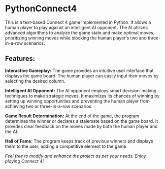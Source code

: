 # PythonConnect4

This is a text-based Connect 4 game implemented in Python. It allows a human player to play against an intelligent AI opponent. The AI utilizes advanced algorithms to analyze the game state and make optimal moves, prioritizing winning moves while blocking the human player's two and three-in-a-row scenarios.

## Features:

**Interactive Gameplay:** The game provides an intuitive user interface that displays the game board. The human player can easily input their moves by selecting the desired column.

**Intelligent AI Opponent:** The AI opponent employs smart decision-making techniques to make strategic moves. It maximizes its chances of winning by setting up winning opportunities and preventing the human player from achieving two or three-in-a-row scenarios.

**Game Result Determination:** At the end of the game, the program determines the winner or declares a stalemate based on the game board. It provides clear feedback on the moves made by both the human player and the AI.

**Hall of Fame:** The program keeps track of previous winners and displays them to the user, adding a competitive element to the game.




_Feel free to modify and enhance the project as per your needs. Enjoy playing Connect 4!_
